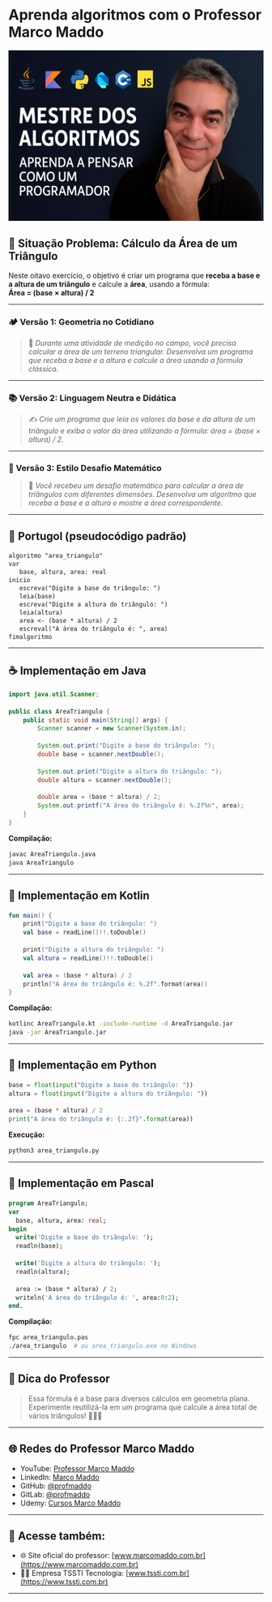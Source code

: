 # Aprenda algoritmos com o Professor Marco Maddo
![Mestre dos Algoritmos](https://raw.githubusercontent.com/profmaddo/algoritmos-resolvidos-java-kotlin-python-pascal/main/images/mestre-dos-algoritmos-02.jpeg)
## 🧠 Situação Problema: Cálculo da Área de um Triângulo

Neste oitavo exercício, o objetivo é criar um programa que **receba a base e a altura de um triângulo** e calcule a **área**, usando a fórmula:  
**Área = (base × altura) / 2**

---

### 🏕️ Versão 1: Geometria no Cotidiano
> 📏 *Durante uma atividade de medição no campo, você precisa calcular a área de um terreno triangular. Desenvolva um programa que receba a base e a altura e calcule a área usando a fórmula clássica.*

---

### 📚 Versão 2: Linguagem Neutra e Didática
> ✍️ *Crie um programa que leia os valores da base e da altura de um triângulo e exiba o valor da área utilizando a fórmula: área = (base × altura) / 2.*

---

### 🧠 Versão 3: Estilo Desafio Matemático
> 🔺 *Você recebeu um desafio matemático para calcular a área de triângulos com diferentes dimensões. Desenvolva um algoritmo que receba a base e a altura e mostre a área correspondente.*

---

## 💬 Portugol (pseudocódigo padrão)

```portugol
algoritmo "area_triangulo"
var
   base, altura, area: real
inicio
   escreva("Digite a base do triângulo: ")
   leia(base)
   escreva("Digite a altura do triângulo: ")
   leia(altura)
   area <- (base * altura) / 2
   escreval("A área do triângulo é: ", area)
fimalgoritmo
```

---

## ☕ Implementação em Java

```java
import java.util.Scanner;

public class AreaTriangulo {
    public static void main(String[] args) {
        Scanner scanner = new Scanner(System.in);

        System.out.print("Digite a base do triângulo: ");
        double base = scanner.nextDouble();

        System.out.print("Digite a altura do triângulo: ");
        double altura = scanner.nextDouble();

        double area = (base * altura) / 2;
        System.out.printf("A área do triângulo é: %.2f%n", area);
    }
}
```

**Compilação:**
```bash
javac AreaTriangulo.java
java AreaTriangulo
```

---

## 💙 Implementação em Kotlin

```kotlin
fun main() {
    print("Digite a base do triângulo: ")
    val base = readLine()!!.toDouble()

    print("Digite a altura do triângulo: ")
    val altura = readLine()!!.toDouble()

    val area = (base * altura) / 2
    println("A área do triângulo é: %.2f".format(area))
}
```

**Compilação:**
```bash
kotlinc AreaTriangulo.kt -include-runtime -d AreaTriangulo.jar
java -jar AreaTriangulo.jar
```

---

## 🐍 Implementação em Python

```python
base = float(input("Digite a base do triângulo: "))
altura = float(input("Digite a altura do triângulo: "))

area = (base * altura) / 2
print("A área do triângulo é: {:.2f}".format(area))
```

**Execução:**
```bash
python3 area_triangulo.py
```

---

## 🧙 Implementação em Pascal

```pascal
program AreaTriangulo;
var
  base, altura, area: real;
begin
  write('Digite a base do triângulo: ');
  readln(base);

  write('Digite a altura do triângulo: ');
  readln(altura);

  area := (base * altura) / 2;
  writeln('A área do triângulo é: ', area:0:2);
end.
```

**Compilação:**
```bash
fpc area_triangulo.pas
./area_triangulo  # ou area_triangulo.exe no Windows
```

---

## 🧠 Dica do Professor
> Essa fórmula é a base para diversos cálculos em geometria plana. Experimente reutilizá-la em um programa que calcule a área total de vários triângulos! 🔺🔺🔺

---

## 🌐 Redes do Professor Marco Maddo

- YouTube: [Professor Marco Maddo](https://www.youtube.com/@ProfessorMarcoMaddo)
- LinkedIn: [Marco Maddo](https://www.linkedin.com/in/marcomaddo/)
- GitHub: [@profmaddo](https://github.com/profmaddo)
- GitLab: [@profmaddo](https://gitlab.com/profmaddo)
- Udemy: [Cursos Marco Maddo](https://www.udemy.com/user/marcomaddo/)

---

## 🚀 Acesse também:

- 🌐 Site oficial do professor: [www.marcomaddo.com.br](https://www.marcomaddo.com.br)
- 🧑‍💼 Empresa TSSTI Tecnologia: [www.tssti.com.br](https://www.tssti.com.br)

---
